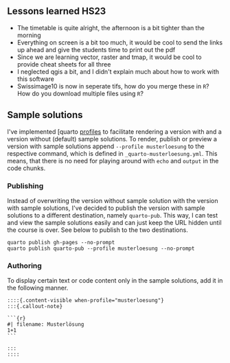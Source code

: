 

## Lessons learned HS23

- The timetable is quite alright, the afternoon is a bit tighter than the morning
- Everything on screen is a bit too much, it would be cool to send the links up ahead and give the students time to print out the pdf
- Since we are learning vector, raster and tmap, it would be cool to provide cheat sheets for all three
- I neglected qgis a bit, and I didn't explain much about how to work with this software
- Swissimage10 is now in seperate tifs, how do you merge these in `R`? How do you download multiple files using `R`?




## Sample solutions

I've implemented [quarto [profiles](https://quarto.org/docs/projects/profiles.html) to facilitate rendering a version with and a version without (default) sample solutions. To render, publish or preview a version with sample solutions append `--profile musterloesung` to the respective command, which is defined in `_quarto-musterloesung.yml`. This means, that there is no need for playing around with `echo` and `output` in the code chunks.

### Publishing 

Instead of overwriting the version without sample solution with the version with sample solutions, I've decided to publish the version with sample solutions to a different destination, namely `quarto-pub`. This way, I can test and view the sample solutions easily and can just keep the URL hidden until the course is over. See below to publish to the two destinations.


```
quarto publish gh-pages --no-prompt
quarto publish quarto-pub --profile musterloesung --no-prompt
```

### Authoring

To display certain text or code content only in the sample solutions, add it in the following manner. 

````
::::{.content-visible when-profile="musterloesung"}
:::{.callout-note}

```{r}
#| filename: Musterlösung
1+1
```

:::
::::

````